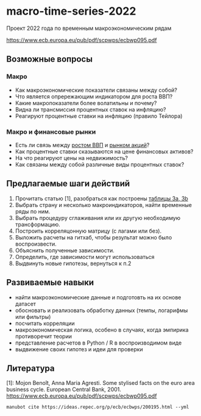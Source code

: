 # macro-time-series-2022

Проект 2022 года по временным макроэкономическим рядам

<https://www.ecb.europa.eu/pub/pdf/scpwps/ecbwp095.pdf>

Возможные вопросы
-----------------

### Макро

- Как макроэкономические показатели связаны между собой?
- Что является опрережающим индикатором для роста ВВП?
- Какие макропоказатели более волатильны и почему?
- Видна ли трансмиссия процентных ставок на инфляцию?
- Реагируют процентные ставки на инфляцию (правило Тейлора)

### Макро и финансовые рынки

- Есть ли связь между [ростом ВВП](https://fred.stlouisfed.org/series/GDP)
и [рынком акций](https://fred.stlouisfed.org/series/WILL5000PRFC)?
- Как процентные ставки сказываются на цене финансовых активов?
- На что реагируют цены на недвижимость?
- Как связаны между собой различные виды процентных ставок?

Предлагаемые шаги действий
---------------------------

1. Прочитать статью [1], разобраться как построены [таблицы 3а, 3b](https://github.com/cmf-team/macro-time-series-2022/issues/1)
2. Выбрать страну и несколько макроиндикаторов, найти временные ряды по ним.
3. Выбрать процедуру сглаживания или их другую необходимую трансформацию.
4. Построить корреляцонную матрицу (с лагами или без).
5. Выложить расчеты на гитхаб, чтобы результат можно было воспроизвести.
6. Объяснить полученные зависимости.
7. Определить, где зависимости могут использоваться
8. Выдвинуть новые гипотезы, вернуться к п.2

Развиваемые навыки
------------------

- найти макроэкономические данные и подготовть на их основе датасет
- обосновать и реализовать обработку данных (темпы, логарифмы или фильтры)
- посчитать корреляции 
- макроэкономическая логика, особено в случаях, когда эмпирика противоречит теории
- представление расчетов в Python / R в воспроизводимом виде
- выдвижение своих гипотез и идеи для проверки

Литература
----------

\[1\]: Mojon Benoît, Anna Maria Agresti. Some stylised facts on the euro area business cycle. European Central Bank, 2001.
<https://www.ecb.europa.eu/pub/pdf/scpwps/ecbwp095.pdf>

```
manubot cite https://ideas.repec.org/p/ecb/ecbwps/200195.html --yml
```
